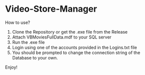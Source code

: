 # Video-Store-Manager

How to use?

1. Clone the Repository or get the .exe file from the Release
2. Attach VBMoviesFullData.mdf to your SQL server
3. Run the .exe file
4. Login using one of the accounts provided in the Logins.txt	file
5. You should be prompted to change the connection string of the Database to your own.



Enjoy!
